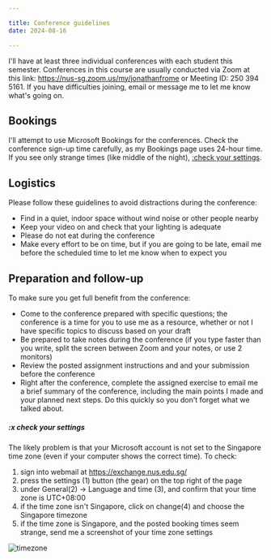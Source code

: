 ```yaml
---

title: Conference guidelines
date: 2024-08-16

---
```


I'll have at least three individual conferences with each student this semester. Conferences in this course are usually conducted via Zoom at this link: <https://nus-sg.zoom.us/my/jonathanfrome> or Meeting ID: 250 394 5161. If you have difficulties joining, email or message me to let me know what's going on.

## Bookings

I'll attempt to use Microsoft Bookings for the conferences. Check the conference sign-up time carefully, as my Bookings page uses 24-hour time. If you see only strange times (like middle of the night), [:check your settings](#x-checkyoursettings).

## Logistics

Please follow these guidelines to avoid distractions during the conference:

- Find in a quiet, indoor space without wind noise or other people nearby
- Keep your video on and check that your lighting is adequate
- Please do not eat during the conference
- Make every effort to be on time, but if you are going to be late, email me before the scheduled time to let me know when to expect you

## Preparation and follow-up

To make sure you get full benefit from the conference:

- Come to the conference prepared with specific questions; the conference is a time for you to use me as a resource, whether or not I have specific topics to discuss based on your draft
- Be prepared to take notes during the conference (if you type faster than you write, split the screen between Zoom and your notes, or use 2 monitors)
- Review the posted assignment instructions and and your submission before the conference
- Right after the conference, complete the assigned exercise to email me a brief summary of the conference, including the main points I made and your planned next steps. Do this quickly so you don't forget what we talked about.

##### :x check your settings

The likely problem is that your Microsoft account is not set to the Singapore time zone (even if your computer shows the correct time). To check:

1. sign into webmail at https://exchange.nus.edu.sg/
2. press the settings (1) button (the gear) on the top right of the page
3. under General(2) → Language and time (3), and confirm that your time zone is UTC+08:00
4. if the time zone isn't Singapore, click on change(4) and choose the Singapore timezone
5. if the time zone is Singapore, and the posted booking times seem strange, send me a screenshot of your time zone settings

![timezone](/images/timezone.png)
